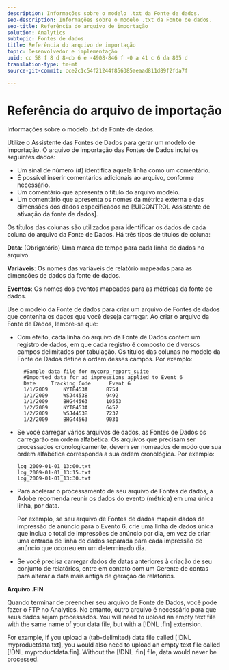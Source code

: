 ```yaml
---
description: Informações sobre o modelo .txt da Fonte de dados.
seo-description: Informações sobre o modelo .txt da Fonte de dados.
seo-title: Referência do arquivo de importação
solution: Analytics
subtopic: Fontes de dados
title: Referência do arquivo de importação
topic: Desenvolvedor e implementação
uuid: cc 58 f 8 d 8-cb 6 e -4908-846 f -0 a 41 c 6 da 805 d
translation-type: tm+mt
source-git-commit: cce2c1c54f21244f856385aeaad811d89f2fda7f

---
```



# Referência do arquivo de importação

Informações sobre o modelo .txt da Fonte de dados.

Utilize o Assistente das Fontes de Dados para gerar um modelo de importação. O arquivo de importação das Fontes de Dados inclui os seguintes dados:

* Um sinal de número (#) identifica aquela linha como um comentário.
* É possível inserir comentários adicionais ao arquivo, conforme necessário.
* Um comentário que apresenta o título do arquivo modelo.
*  Um comentário que apresenta os nomes da métrica externa e das dimensões dos dados especificados no [!UICONTROL Assistente de ativação da fonte de dados].

Os títulos das colunas são utilizados para identificar os dados de cada coluna do arquivo da Fonte de Dados. Há três tipos de títulos de coluna:

**Data**: (Obrigatório) Uma marca de tempo para cada linha de dados no arquivo.

**Variáveis**: Os nomes das variáveis de relatório mapeadas para as dimensões de dados da fonte de dados.

**Eventos**: Os nomes dos eventos mapeados para as métricas da fonte de dados.

Use o modelo da Fonte de dados para criar um arquivo de Fontes de dados que contenha os dados que você deseja carregar. Ao criar o arquivo da Fonte de Dados, lembre-se que:

* Com efeito, cada linha do arquivo da Fonte de Dados contém um registro de dados, em que cada registro é composto de diversos campos delimitados por tabulação. Os títulos das colunas no modelo da Fonte de Dados define a ordem desses campos. Por exemplo:

   ```
     #Sample data file for mycorp_report_suite 
     #Imported data for ad impressions applied to Event 6
     Date     Tracking Code      Event 6 
     1/1/2009     NYT8453A      8754
     1/1/2009     WSJ4453B      9492
     1/1/2009     BHG44563      10553
     1/2/2009     NYT8453A      6452
     1/2/2009     WSJ4453B      7237
     1/2/2009     BHG44563      9031
   ```

* Se você carregar vários arquivos de dados, as Fontes de Dados os carregarão em ordem alfabética. Os arquivos que precisam ser processados cronologicamente, devem ser nomeados de modo que sua ordem alfabética corresponda a sua ordem cronológica. Por exemplo:

   ```
   log_2009-01-01_13:00.txt
   log_2009-01-01_13:15.txt
   log_2009-01-01_13:30.txt
   ```

* Para acelerar o processamento de seu arquivo de Fontes de dados, a Adobe recomenda reunir os dados do evento (métrica) em uma única linha, por data.

   Por exemplo, se seu arquivo de Fontes de dados mapeia dados de impressão de anúncio para o Evento 6, crie uma linha de dados única que inclua o total de impressões de anúncio por dia, em vez de criar uma entrada de linha de dados separada para cada impressão de anúncio que ocorreu em um determinado dia.
* Se você precisa carregar dados de datas anteriores à criação de seu conjunto de relatórios, entre em contato com um Gerente de contas para alterar a data mais antiga de geração de relatórios.

**Arquivo .FIN**

Quando terminar de preencher seu arquivo de Fonte de Dados, você pode fazer o FTP no Analytics. No entanto, outro arquivo é necessário para que seus dados sejam processados. You will need to upload an empty text file with the same name of your data file, but with a [!DNL .fin] extension.

For example, if you upload a (tab-delimited) data file called [!DNL myproductdata.txt], you would also need to upload an empty text file called [!DNL myproductdata.fin]. Without the [!DNL .fin] file, data would never be processed.
